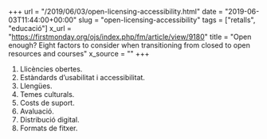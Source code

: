 +++
url = "/2019/06/03/open-licensing-accessibility.html"
date = "2019-06-03T11:44:00+00:00"
slug = "open-licensing-accessibility"
tags = ["retalls", "educació"]
x_url = "https://firstmonday.org/ojs/index.php/fm/article/view/9180"
title = "Open enough? Eight factors to consider when transitioning from closed to open resources and courses"
x_source = ""
+++


1. Llicències obertes.
2. Estàndards d’usabilitat i accessibilitat.
3. Llengües.
4. Temes culturals.
5. Costs de suport.
6. Avaluació.
7. Distribució digital.
8. Formats de fitxer.
